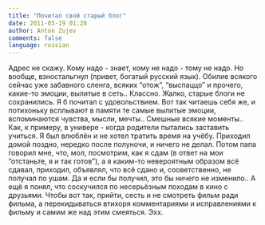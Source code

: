 ```yaml
---
title: "Почитал свой старый блог"
date: 2011-05-19 01:20
author: Anton Zujev
comments: false
language: russian
---
```


Адрес не скажу. Кому надо - знает, кому не надо - тому не надо.
Но вообще, взностальгнул (привет, богатый русский язык). Обилие всякого сейчас уже забавного сленга, всяких “отож”, “выспаццо” и прочего, какие-то эмоции, вылитые в сеть.. Классно. Жалко, старые блоги не сохранились. Я б почитал с удовольствием. Вот так читаешь себя же, и потихоньку всплывают в памяти те самые вылитые эмоции, вспоминаются чувства, мысли, мечты.. Смешные всякие моменты.. Как, к примеру, в универе - когда родители пытались заставить учиться. Я был влюблён и не хотел тратить время на учёбу. Приходил домой поздно, нередко после полуночи, и ничего не делал. Потом папа говорил мне, что, мол, посмотрим, как я сдам (в ответ на мои “отстаньте, я и так готов”), а я каким-то невероятным образом всё сдавал, приходил, объявлял, что всё сдано и, сооветственно, не получал по ушам. Да и если бы получил, это бы ничего не изменило..
А ещё я понял, что соскучился по несерьёзным походам в кино с друзьями. Чтобы вот так, прийти, сесть и не смотреть фильм ради фильма, а перекидываться втихоря комментариями и исправлениями к фильму и самим же над этим смеяться. Эхх.